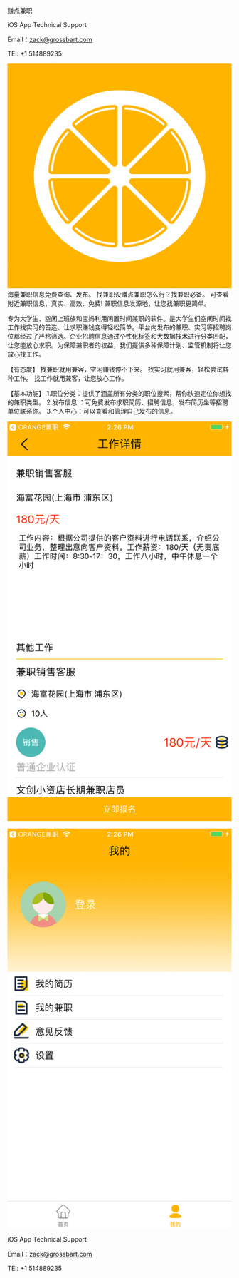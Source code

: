 赚点兼职

iOS App Technical Support

Email：zack@grossbart.com

TEl: +1 514889235

![image](https://github.com/MMK460/DZD/blob/master/round_corner_image_by_atool(1).png)
海量兼职信息免费查询、发布。
找兼职没赚点兼职怎么行？找兼职必备。
可查看附近兼职信息，真实、高效、免费!
兼职信息发源地，让您找兼职更简单。

专为大学生、空闲上班族和宝妈利用闲置时间兼职的软件。是大学生们空闲时间找工作找实习的首选、让求职赚钱变得轻松简单。平台内发布的兼职、实习等招聘岗位都经过了严格筛选。企业招聘信息通过个性化标签和大数据技术进行分类匹配，让您能放心求职。为保障兼职者的权益，我们提供多种保障计划、监管机制将让您放心找工作。

【有态度】
 找兼职就用兼客，空闲赚钱停不下来。
 找实习就用兼客，轻松尝试各种工作。
 找工作就用兼客，让您放心工作。

【基本功能】
1.职位分类：提供了涵盖所有分类的职位搜索，帮你快速定位你想找的兼职类型。
2.发布信息 ：可免费发布求职简历、招聘信息，发布简历坐等招聘单位联系你。
3.个人中心：可以查看和管理自己发布的信息。

![image](https://github.com/MMK460/DZD/blob/master/Simulator%20Screen%20Shot%20-%20iPhone%208%20Plus%20-%202018-10-23%20at%2014.26.36.png)

![image](https://github.com/MMK460/DZD/blob/master/Simulator%20Screen%20Shot%20-%20iPhone%208%20Plus%20-%202018-10-23%20at%2014.26.12.png)

iOS App Technical Support

Email：zack@grossbart.com

TEl: +1 514889235
